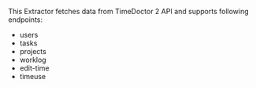This Extractor fetches data from TimeDoctor 2 API and supports following endpoints:

- users
- tasks
- projects
- worklog
- edit-time
- timeuse